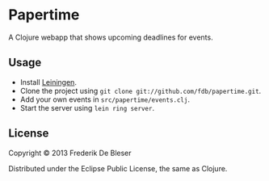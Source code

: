 # Papertime

A Clojure webapp that shows upcoming deadlines for events. 

## Usage

* Install [Leiningen](https://github.com/technomancy/leiningen).
* Clone the project using `git clone git://github.com/fdb/papertime.git`.
* Add your own events in `src/papertime/events.clj`.
* Start the server using `lein ring server`.

## License

Copyright © 2013 Frederik De Bleser

Distributed under the Eclipse Public License, the same as Clojure.
